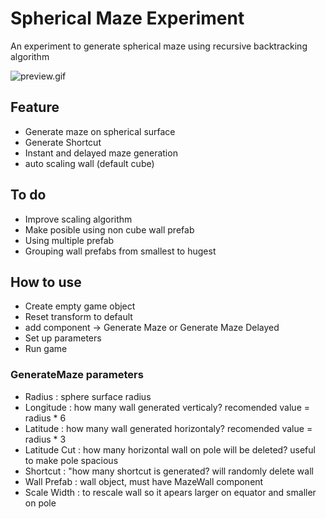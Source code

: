 # Spherical Maze Experiment
An experiment to generate spherical maze using recursive backtracking algorithm

![preview.gif](preview.gif)


## Feature
* Generate maze on spherical surface
* Generate Shortcut
* Instant and delayed maze generation
* auto scaling wall (default cube)

## To do
* Improve scaling algorithm
* Make posible using non cube wall prefab
* Using multiple prefab
* Grouping wall prefabs from smallest to hugest

## How to use
* Create empty game object
* Reset transform to default
* add component -> Generate Maze or Generate Maze Delayed
* Set up parameters
* Run game

### GenerateMaze parameters
* Radius 	: sphere surface radius
* Longitude	: how many wall generated verticaly? recomended value = radius * 6
* Latitude	: how many wall generated horizontaly? recomended value = radius * 3
* Latitude Cut	: how many horizontal wall on pole will be deleted? useful to make pole spacious
* Shortcut	: "how many shortcut is generated? will randomly delete wall
* Wall Prefab	: wall object, must have MazeWall component
* Scale Width	: to rescale wall so it apears larger on equator and smaller on pole


